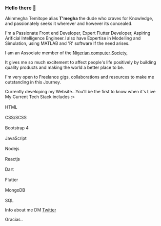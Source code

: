 ### Hello there 👋

Akinmegha Temitope alias <b>T'megha</b> the dude who craves for Knowledge, and passionately seeks it wherever and however its concealed.

I'm a Passionate Front end Developer, Expert Flutter Developer, Aspiring Arificial Intelligence Engineer.I also have Expertise in Modelling and Simulation, using MATLAB and 'R' software If the need arises.

I am an Associate member of the [Nigerian computer Society](https://www.ncs.org.ng/),

It gives me so much excitement to affect people's life positively by building quality products and making the world a better place to be.

I'm very open to Freelance gigs, collaborations and resources to make me outstanding in this Journey.

Currently developing my Website...You'll be the first to know when it's Live<br>
 My Current Tech Stack includes :></br>
 <br>HTML</br>
 <br>CSS/SCSS</br>
 <br>Bootstrap 4</br>
 <br>JavaScript</br>
 <br>Nodejs</br>
 <br>Reactjs</br> 
 <br>Dart</br>
 <br>Flutter</br>
 <br>MongoDB</br>
 <br>SQL</br>
 
Info about me DM [Twitter](https://twitter.com/temitopeakin)

Gracias..

